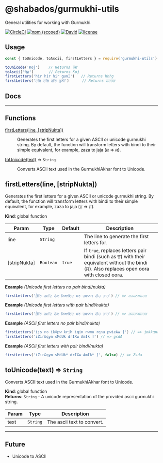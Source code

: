 <!-- Do not modify README.md, instead modify README.hbs -->

# @shabados/gurmukhi-utils

General utilities for working with Gurmukhi.

[![CircleCI](https://img.shields.io/circleci/project/github/ShabadOS/gurmukhi-utils.svg?style=for-the-badge)](https://circleci.com/gh/ShabadOS/gurmukhi-utils)
[![npm (scoped)](https://img.shields.io/npm/v/@shabados/gurmukhi-utils.svg?style=for-the-badge)](https://www.npmjs.com/package/@shabados/gurmukhi-utils)
[![David](https://img.shields.io/david/ShabadOS/gurmukhi-utils.svg?style=for-the-badge)](<>)
[![license](https://img.shields.io/github/license/ShabadOS/gurmukhi-utils.svg?style=for-the-badge)](<>)

## Usage

```javascript
const { toUnicode, toAscii, firstLetters } = require('gurmukhi-utils')

toUnicode('Koj')    // Returns ਖੋਜ
toAscii('ਖੋਜ')       // Returns Koj
firstLetters('hir hir hir gunI')   // Returns hhhg
firstLetters('ਹਰਿ ਹਰਿ ਹਰਿ ਗੁਨੀ')      // Returns ਹਹਹਗ
```

## Docs

* * *

## Functions

<dl>
<dt><a href="#firstLetters">firstLetters(line, [stripNukta])</a></dt>
<dd><p>Generates the first letters for a given ASCII or unicode gurmukhi string.
By default, the function will transform letters with bindi to their simple equivalent,
for example, zaza to jaja (ਜ਼ =&gt; ਜ).</p>
</dd>
<dt><a href="#toUnicode">toUnicode(text)</a> ⇒ <code>String</code></dt>
<dd><p>Converts ASCII text used in the GurmukhiAkhar font to Unicode.</p>
</dd>
</dl>

<a name="firstLetters"></a>

## firstLetters(line, [stripNukta])
Generates the first letters for a given ASCII or unicode gurmukhi string.By default, the function will transform letters with bindi to their simple equivalent,for example, zaza to jaja (ਜ਼ => ਜ).

**Kind**: global function  

| Param | Type | Default | Description |
| --- | --- | --- | --- |
| line | <code>String</code> |  | The line to generate the first letters for. |
| [stripNukta] | <code>Boolean</code> | <code>true</code> | If `true`, replaces letters pair bindi (such as ਜ਼) with their equivalent without the bindi (ਜ). Also replaces open oora with closed oora. |

**Example** *(Unicode first letters no pair bindi/nukta)*  
```js
firstLetters('ਗ਼ੈਰਿ ਹਮਦਿ ਹੱਕ ਨਿਆਇਦ ਬਰ ਜ਼ਬਾਨਮ ਹੀਚ ਗਾਹ') // => ਗਹਹਨਬਜਹਗ
```
**Example** *(Unicode first letters with pair bindi/nukta)*  
```js
firstLetters('ਗ਼ੈਰਿ ਹਮਦਿ ਹੱਕ ਨਿਆਇਦ ਬਰ ਜ਼ਬਾਨਮ ਹੀਚ ਗਾਹ') // => ਗ਼ਹਹਨਬਜ਼ਹਗ
```
**Example** *(ASCII first letters no pair bindi/nukta)*  
```js
firstLetters('ijs no ik®pw krih iqin nwmu rqnu pwieAw ]') // => jnkkqnrp
firstLetters('iZir&qym sMdUk drIXw AmIk ]') // => gsdA
```
**Example** *(ASCII first letters with pair bindi/nukta)*  
```js
firstLetters('iZir&qym sMdUk* drIXw AmIk* ]', false) // => Zsda
```
<a name="toUnicode"></a>

## toUnicode(text) ⇒ <code>String</code>
Converts ASCII text used in the GurmukhiAkhar font to Unicode.

**Kind**: global function  
**Returns**: <code>String</code> - A unicode representation of the provided ascii gurmukhi string.  

| Param | Type | Description |
| --- | --- | --- |
| text | <code>String</code> | The ascii text to convert. |


* * *

## Future

-   Unicode to ASCII
